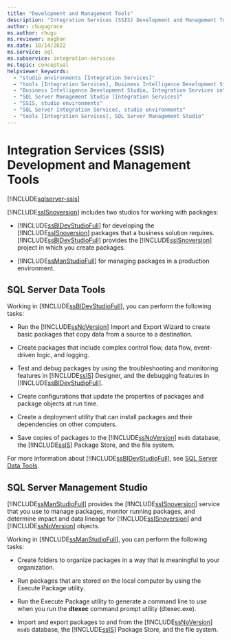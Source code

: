```yaml
---
title: "Development and Management Tools"
description: "Integration Services (SSIS) Development and Management Tools"
author: chugugrace
ms.author: chugu
ms.reviewer: maghan
ms.date: 10/14/2022
ms.service: sql
ms.subservice: integration-services
ms.topic: conceptual
helpviewer_keywords:
  - "studio environments [Integration Services]"
  - "tools [Integration Services], Business Intelligence Development Studio"
  - "Business Intelligence Development Studio, Integration Services in"
  - "SQL Server Management Studio [Integration Services]"
  - "SSIS, studio environments"
  - "SQL Server Integration Services, studio environments"
  - "tools [Integration Services], SQL Server Management Studio"
---
```


# Integration Services (SSIS) Development and Management Tools

[!INCLUDE[sqlserver-ssis](../includes/applies-to-version/sqlserver-ssis.md)]

[!INCLUDE[ssISnoversion](../includes/ssisnoversion-md.md)] includes two studios for working with packages:

- [!INCLUDE[ssBIDevStudioFull](../includes/ssbidevstudiofull-md.md)] for developing the [!INCLUDE[ssISnoversion](../includes/ssisnoversion-md.md)] packages that a business solution requires. [!INCLUDE[ssBIDevStudioFull](../includes/ssbidevstudiofull-md.md)] provides the [!INCLUDE[ssISnoversion](../includes/ssisnoversion-md.md)] project in which you create packages.

- [!INCLUDE[ssManStudioFull](../includes/ssmanstudiofull-md.md)] for managing packages in a production environment.

## SQL Server Data Tools

Working in [!INCLUDE[ssBIDevStudioFull](../includes/ssbidevstudiofull-md.md)], you can perform the following tasks:

- Run the [!INCLUDE[ssNoVersion](../includes/ssnoversion-md.md)] Import and Export Wizard to create basic packages that copy data from a source to a destination.

- Create packages that include complex control flow, data flow, event-driven logic, and logging.

- Test and debug packages by using the troubleshooting and monitoring features in [!INCLUDE[ssIS](../includes/ssis-md.md)] Designer, and the debugging features in [!INCLUDE[ssBIDevStudioFull](../includes/ssbidevstudiofull-md.md)].

- Create configurations that update the properties of packages and package objects at run time.

- Create a deployment utility that can install packages and their dependencies on other computers.

- Save copies of packages to the [!INCLUDE[ssNoVersion](../includes/ssnoversion-md.md)] `msdb` database, the [!INCLUDE[ssIS](../includes/ssis-md.md)] Package Store, and the file system.

For more information about [!INCLUDE[ssBIDevStudioFull](../includes/ssbidevstudiofull-md.md)], see [SQL Server Data Tools](../ssdt/download-sql-server-data-tools-ssdt.md#ssdt-for-visual-studio-2019).

## SQL Server Management Studio

[!INCLUDE[ssManStudioFull](../includes/ssmanstudiofull-md.md)] provides the [!INCLUDE[ssISnoversion](../includes/ssisnoversion-md.md)] service that you use to manage packages, monitor running packages, and determine impact and data lineage for [!INCLUDE[ssISnoversion](../includes/ssisnoversion-md.md)] and [!INCLUDE[ssNoVersion](../includes/ssnoversion-md.md)] objects.

Working in [!INCLUDE[ssManStudioFull](../includes/ssmanstudiofull-md.md)], you can perform the following tasks:

- Create folders to organize packages in a way that is meaningful to your organization.

- Run packages that are stored on the local computer by using the Execute Package utility.

- Run the Execute Package utility to generate a command line to use when you run the **dtexec** command prompt utility (dtexec.exe).

- Import and export packages to and from the [!INCLUDE[ssNoVersion](../includes/ssnoversion-md.md)] `msdb` database, the [!INCLUDE[ssIS](../includes/ssis-md.md)] Package Store, and the file system.
